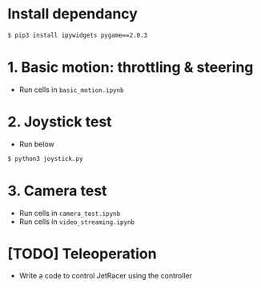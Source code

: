 
# Install dependancy
```bash
$ pip3 install ipywidgets pygame==2.0.3
```

# 1. Basic motion: throttling & steering

- Run cells in ``basic_motion.ipynb``


# 2. Joystick test

- Run below

```bash
$ python3 joystick.py
```

# 3. Camera test

- Run cells in ``camera_test.ipynb``
- Run cells in ``video_streaming.ipynb``


# [TODO] Teleoperation

- Write a code to control JetRacer using the controller
